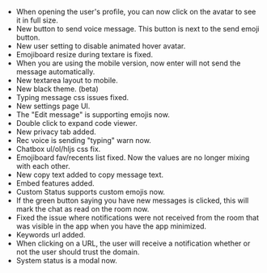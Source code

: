 - When opening the user's profile, you can now click on the avatar to see it in full size.
- New button to send voice message. This button is next to the send emoji button.
- New user setting to disable animated hover avatar.
- Emojiboard resize during textare is fixed.
- When you are using the mobile version, now enter will not send the message automatically.
- New textarea layout to mobile.
- New black theme. (beta)
- Typing message css issues fixed.
- New settings page UI.
- The "Edit message" is supporting emojis now.
- Double click to expand code viewer.
- New privacy tab added.
- Rec voice is sending "typing" warn now.
- Chatbox ul/ol/hljs css fix.
- Emojiboard fav/recents list fixed. Now the values are no longer mixing with each other.
- New copy text added to copy message text.
- Embed features added.
- Custom Status supports custom emojis now.
- If the green button saying you have new messages is clicked, this will mark the chat as read on the room now.
- Fixed the issue where notifications were not received from the room that was visible in the app when you have the app minimized.
- Keywords url added.
- When clicking on a URL, the user will receive a notification whether or not the user should trust the domain.
- System status is a modal now.
